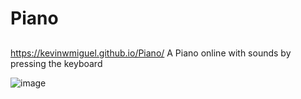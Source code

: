 # Piano
##

https://kevinwmiguel.github.io/Piano/
A Piano online with sounds by pressing the keyboard

![image](https://user-images.githubusercontent.com/59360014/235958824-643fc2f7-e6bb-4e83-aa16-d18859f9b2aa.png)

